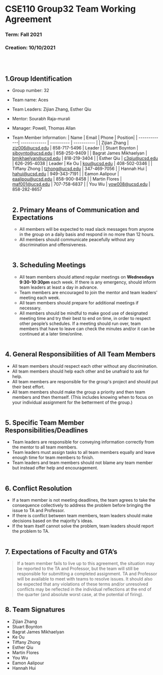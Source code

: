 # CSE110 Group32 Team Working Agreement
### Term: Fall 2021
### Creation: 10/10/2021
<br></br>

## **1.Group Identification**
- Group number: 32
- Team name: Aces
- Team Leaders: Zijian Zhang, Esther Qiu
- Mentor:  Sourabh Raja-murali
- Manager: Powell, Thomas Allan
- Team Member Information:
  | Name | Email | Phone | Position|
  | -------------| ------------- | ---------- | ----------- |
  | Zijian Zhang | ziz006@ucsd.edu | 858-717-5496 | Leader |
  | Stuart Boynton | sjboynto@ucsd.edu | 858-250-9409 |
  | Bagrat James Mikhaelyan | bmikhaelyan@ucsd.edu | 818-219-3404 |
  | Esther Qiu | c3qiu@ucsd.edu | 626-295-4038 | Leader
  | Ke Ou | kou@ucsd.edu | 408-502-0346 | 
  | Tiffany Zhong | tzhong@ucsd.edu | 347-469-7056 |
  | Hannah Hui | hahui@ucsd.edu | 949-343-7191 |
  | Eamon Aalipour | eaalipou@ucsd.edu | 858-900-8458 |
  | Martin Flores | maf001@ucsd.edu | 707-758-6837 |
  | You Wu | yow008@ucsd.edu | 858-282-8657
<br></br>

  ## **2. Primary Means of Communication and Expectations**
  - All members will be expected to read slack messages from anyone in the group on a daily basis and respond in no more than 12 hours.
  - All members should communicate peacefully without any discrimination and offensiveness.
<br></br>

  ## **3. Scheduling Meetings**
  - All team members should attend regular meetings on **Wednesdays 9:30-10:30pm** each week. If there is any emergency, should inform team leaders at least a day in advance.
  - Team members are encouraged to join the mentor and team leaders’ meeting each week.
  - All team members should prepare for additional meetings if necessary.
  - All members should be mindful to make good use of designated meeting time and try their best to end on time, in order to respect other people’s schedules. If a meeting should run over, team members that have to leave can check the minutes and/or it can be continued at a later time/online.
<br></br>

## **4. General Responsibilities of All Team Members**
- All team members should respect each other without any discrimination.
- All team members should help each other and be unafraid to ask for help.
- All team members are responsible for the group's project and should put their best effort.
- All team members should make the group a priority and then team members and then themself. (This includes knowing when to focus on your individual assignment for the betterment of the group.)
<br></br>

## **5. Specific Team Member Responsibilities/Deadlines**
- Team leaders are responsible for conveying information correctly from the mentor to all team members.
- Team leaders must assign tasks to all team members equally and leave enough time for team members to finish.
- Team leaders and team members should not blame any team member but instead offer help and encouragement.
<br></br>

## **6. Conflict Resolution**
- If a team member is not meeting deadlines, the team agrees to take the consequence collectively to address the problem before bringing the issue to TA and Professor.
- If there is conflict between team members, team leaders should make decisions based on the majority's ideas.
- If the team itself cannot solve the problem, team leaders should report the problem to TA.
<br></br>

## **7. Expectations of Faculty and GTA’s**
> If a team member fails to live up to this agreement, the situation may be reported to the TA and Professor, but the team will still be responsible for submitting a completed assignment. TA and Professor will be available to meet with teams to resolve issues. It should also be expected that any violations of these terms and/or unresolved conflicts may be reflected in the individual reflections at the end of the quarter (and absolute worst case, at the potential of firing).

## **8. Team Signatures**
- Zijian Zhang
- Stuart Boynton
- Bagrat James Mikhaelyan
- Ke Ou
- Tiffany Zhong	
- Esther Qiu
- Martin Flores
- You Wu
- Eamon Aalipour
- Hannah Hui








